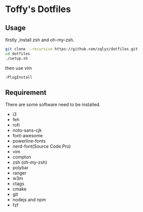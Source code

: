 # Toffy's Dotfiles

## Usage

firstly ,install zsh and oh-my-zsh.

```bash
git clone --recursive https://github.com/zqlyz/dotfiles.git
cd dotfiles
./setup.sh
```

then use vim


```
:PlugInstall
```

## Requirement
There are some software need to be installed.
* i3
* feh
* rofi
* noto-sans-cjk
* font-awesome
* powerline-fonts
* nerd-font(Source Code Pro)
* vim
* compton
* zsh (oh-my-zsh)
* polybar
* ranger
* w3m
* ctags
* cmake
* git
* nodejs and npm
* fzf
